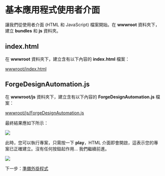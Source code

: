 # 基本應用程式使用者介面

讓我們從使用者介面 (HTML 和 JavaScript) 檔案開始。在 **wwwroot** 資料夾下，建立 **bundles** 和 **js** 資料夾。

## index.html

在 **wwwroot** 資料夾下，建立含有以下內容的 **index.html** 檔案：

[wwwroot/index.html](_snippets/modifymodels/netcore/wwwroot/index.html ':include :type=code html')

## ForgeDesignAutomation.js

在 **wwwroot/js** 資料夾下，建立含有以下內容的 **ForgeDesignAutomation.js** 檔案：

[wwwroot/js/ForgeDesignAutomation.js](_snippets/modifymodels/netcore/wwwroot/js/ForgeDesignAutomation.js ':include :type=code javascript')

最終結果應如下所示：

![](_media/designautomation/netcore/basefiles.png)

此時，您可以執行專案，只需按一下 **play**，HTML 介面即會開啟，這表示您的專案已正確建立。沒有任何按鈕起作用... 我們繼續前進。

![](_media/net/start_debug.png) 

下一步：[準備外掛程式](/zh-TW/designautomation/appbundle/)